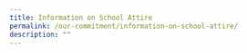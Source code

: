 ```yaml
---
title: Information on School Attire
permalink: /our-commitment/information-on-school-attire/
description: ""
---
```

